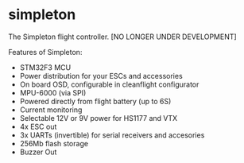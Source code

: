 # simpleton

The Simpleton flight controller.
[NO LONGER UNDER DEVELOPMENT]

Features of Simpleton:

* STM32F3 MCU
* Power distribution for your ESCs and accessories
* On board OSD, configurable in cleanflight configurator
* MPU-6000 (via SPI)
* Powered directly from flight battery (up to 6S)
* Current monitoring
* Selectable 12V or 9V power for HS1177 and VTX
* 4x ESC out
* 3x UARTs (invertible) for serial receivers and accesories
* 256Mb flash storage
* Buzzer Out
